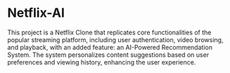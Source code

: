 # Netflix-AI
This project is a Netflix Clone that replicates core functionalities of the popular streaming platform, including user authentication, video browsing, and playback, with an added feature: an AI-Powered Recommendation System. The system personalizes content suggestions based on user preferences and viewing history, enhancing the user experience.
